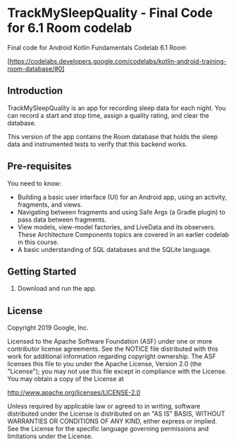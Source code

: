 TrackMySleepQuality - Final Code for 6.1 Room codelab
=====================================================

Final code for Android Kotlin Fundamentals Codelab 6.1 Room

[https://codelabs.developers.google.com/codelabs/kotlin-android-training-room-database/#0]

Introduction
------------

TrackMySleepQuality is an app for recording sleep data for each night. 
You can record a start and stop time, assign a quality rating, and clear the database. 

This version of the app contains the Room database that holds the sleep data 
and instrumented tests to verify that this backend works. 


Pre-requisites
--------------

You need to know:

* Building a basic user interface (UI) for an Android app, 
  using an activity, fragments, and views.
* Navigating between fragments and using Safe Args (a Gradle plugin) 
  to pass data between fragments.
* View models, view-model factories, and LiveData and its observers. 
  These Architecture Components topics are covered in an earlier codelab in this course.
* A basic understanding of SQL databases and the SQLite language.


Getting Started
---------------

1. Download and run the app.

License
-------

Copyright 2019 Google, Inc.

Licensed to the Apache Software Foundation (ASF) under one or more contributor
license agreements.  See the NOTICE file distributed with this work for
additional information regarding copyright ownership.  The ASF licenses this
file to you under the Apache License, Version 2.0 (the "License"); you may not
use this file except in compliance with the License.  You may obtain a copy of
the License at

  http://www.apache.org/licenses/LICENSE-2.0

Unless required by applicable law or agreed to in writing, software
distributed under the License is distributed on an "AS IS" BASIS, WITHOUT
WARRANTIES OR CONDITIONS OF ANY KIND, either express or implied.  See the
License for the specific language governing permissions and limitations under
the License.